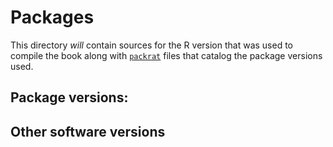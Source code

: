 # Packages

This directory _will_ contain sources for the R version that was used to compile the book along with [`packrat`](https://github.com/rstudio/packrat/) files that catalog the package versions used. 



## Package versions:


## Other software versions